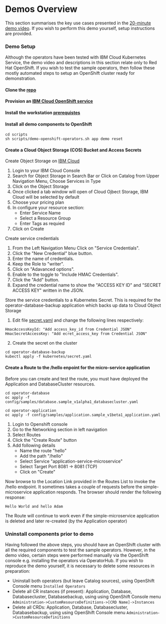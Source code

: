 # Demos Overview

This section summarises the key use cases presented in the [20-minute demo video](https://www.youtube.com/watch?v=D6njEyXPieg&t=12m45s). If you wish to perform this demo yourself, setup instructions are provided.

### Demo Setup

Although the operators have been tested with IBM Cloud Kubernetes Service, the demo video and descriptions in this section relate only to Red Hat OpenShift.  If you wish to test the sample operators, then follow these mostly automated steps to setup an OpenShift cluster ready for demonstration.

#### Clone the [repo](https://github.com/IBM/operator-sample-go)
#### Provision an [IBM Cloud OpenShift service](./dev-setup-openshift.md)
#### Install the workstation [prerequistes](./prerequisites.md)
#### Install all demo components to OpenShift

```
cd scripts
sh scripts/demo-openshift-operators.sh app demo reset
```

#### Create a Cloud Object Storage (COS) Bucket and Access Secrets

Create Object Storage on [IBM Cloud](https://cloud.ibm.com/)

1. Login to your IBM Cloud Console
2. Search for Object Storage in Search Bar or Click on Catalog from Upper Navigation Menu, Choose Services in Type
3. Click on the Object Storage 
4. Once clicked a tab window will open of Cloud Ojbect Storage, IBM Cloud will be selected by default
5. Choose your pricing plan
6. In configure your resource section:
    * Enter Service Name
    * Select a Resource Group
    * Enter Tags as requied
7. Click on Create

Create service credentials

1. From the Left Navigation Menu Click on "Service Credentials".
2. Click the "New Credential" blue button.
3. Enter the name of credentials.
4. Keep the Role to "writer".
5. Click on "Adavanced options".
6. Enable to the toggle to "Include HMAC Credentials".
7. Click the "Add" button.
8. Expand the credential name to show the "ACCESS KEY ID" and  "SECRET ACCESS KEY" written in the JSON.

Store the service credentials to a Kubernetes Secret. This is required for the operator-database-backup application which backs up data to Cloud Object Storage

1. Edit file [secret.yaml](https://github.com/IBM/operator-sample-go/blob/main/operator-database-backup/kubernetes/secret.yaml) and change the following lines respectively:

```
HmacAccessKeyId: "Add access_key_id from Credential JSON"
HmacSecretAccessKey: "Add ecret_access_key from Credential JSON"
```

2. Create the secret on the cluster

```
cd operator-database-backup
kubectl apply -f kubernetes/secret.yaml
```

#### Create a Route to the /hello enpoint for the micro-service application

Before you can create and test the route, you must have deployed the Application and DatabaseCluster resources.

```
cd operator-database
oc apply -f config/samples/database.sample_v1alpha1_databasecluster.yaml
```
```
cd operator-application
oc apply -f config/samples/application.sample_v1beta1_application.yaml
```

1. Login to Openshift console
2. Go to the Networking section in left navigation 
3. Select Routes
4. Click the "Create Route" button
5. Add following details
    * Name the route "hello"
    * Add the path "/hello"
    * Select Service "application-service-microservice"
    * Select Target Port 8081 -> 8081 (TCP)
    * Click on "Create"

Now browse to the Location Link provided in the Routes List to invoke the /hello endpoint.  It sometimes takes a couple of requests before the simple-microservice application responds.  The browser should render the following response:

```
Hello World and hello Adam
```

The Route will continue to work even if the simple-microservice application is deleted and later re-created (by the Application operator)

### Uninstall components prior to demo

Having followed the above steps, you should have an OpenShift cluster with all the required components to test the sample operators.  However, in the demo video, certain steps were performed manually via the OpenShift console e.g. installing the operators via OperatorHub.  If you wish to reproduce the demo yourself, it is necessary to delete some resources in preparation:

* Uninstall both operators (but leave Catalog sources), using OpenShift Console menu ```Installed Operators```
* Delete all CR instances (if present): Application, Database, Databasecluster, Databasebackup, using using OpenShift Console menu ```Administration->CustomResourceDefinitions->[CRD Name]->Instances```
* Delete all CRDs: Application, Database, Databasecluster, Databasebackup, using using OpenShift Console menu ```Administration->CustomResourceDefinitions```